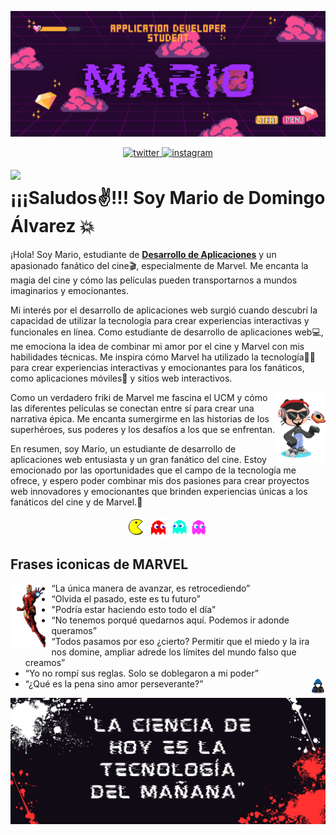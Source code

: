 <p >
    <img src="./Imgs/Logo.png" alt="Logo" borderRadius='1rem' boxShadow = '0 5px 18px rgba(0,0,0,0.3)'>
  </a>
</p>
<p align="center">
<a href="https://twitter.com/Mario_DA_" target="_blank">
<img src=https://img.shields.io/badge/twitter-%2300acee.svg?color=1DA1F2&style=for-the-badge&logo=twitter&logoColor=white alt=twitter style="margin-bottom: 5px;" />
</a>
<a href="https://instagram.com/mariio_dd" target="_blank">
<img src=https://img.shields.io/badge/instagram-%ff5851db.svg?color=C13584&style=for-the-badge&logo=instagram&logoColor=white alt=instagram style="margin-bottom: 5px;" />
</a>
</p>
<img src="./Imgs/guiño.webp" width=15% align=left /><h1>¡¡¡Saludos✌!!! Soy Mario de Domingo Álvarez 💥 </h1> 

¡Hola! Soy Mario, estudiante de [**Desarrollo de Aplicaciones**](https://www.todofp.es/que-estudiar/loe/informatica-comunicaciones/des-aplicaciones-web.html) y un apasionado fanático del cine🎬, especialmente de Marvel. Me encanta la magia del cine y cómo las películas pueden transportarnos a mundos imaginarios y emocionantes.
    
Mi interés por el desarrollo de aplicaciones web surgió cuando descubrí la capacidad de utilizar la tecnología para crear experiencias interactivas y funcionales en línea. Como estudiante de desarrollo de aplicaciones web💻, me emociona la idea de combinar mi amor por el cine y Marvel con mis habilidades técnicas. Me inspira cómo Marvel ha utilizado la tecnología👨‍💻 para crear experiencias interactivas y emocionantes para los fanáticos, como aplicaciones móviles📱 y sitios web interactivos.

<img src="./Imgs/octogato.png" width=16% align=right />

Como un verdadero friki de Marvel me fascina el UCM y cómo las diferentes películas se conectan entre sí para crear una narrativa épica. Me encanta sumergirme en las historias de los superhéroes, sus poderes y los desafíos a los que se enfrentan.

En resumen, soy Mario, un estudiante de desarrollo de aplicaciones web entusiasta y un gran fanático del cine. Estoy emocionado por las oportunidades que el campo de la tecnología me ofrece, y espero poder combinar mis dos pasiones para crear proyectos web innovadores y emocionantes que brinden experiencias únicas a los fanáticos del cine y de Marvel.👊</p>

<p align="center">
<img src="./Imgs/pacman.gif" width=5% align=center />
<img src="./Imgs/fanred.gif" width=7% align=center />
<img src="./Imgs/fanblue.gif" width=5% align=center />
<img src="./Imgs/fanpurple.gif" width=5.5% align=center />
</p>

<h2>Frases iconicas de MARVEL</h2>

<img src="./Imgs/marvel.png" width=13% align=left />

 -  “La única manera de avanzar, es retrocediendo”
 -  “Olvida el pasado, este es tu futuro”
 -  "Podría estar haciendo esto todo el día"
 -  “No tenemos porqué quedarnos aquí. Podemos ir adonde queramos”
 -  “Todos pasamos por eso ¿cierto? Permitir que el miedo y la ira nos domine, ampliar adrede los límites del mundo falso que creamos”
 -  “Yo no rompí sus reglas. Solo se doblegaron a mi poder”
 -  “¿Qué es la pena sino amor perseverante?”<img src="./Imgs/gif.gif" width=5% align=right />

<p >
    <img src="./Imgs/fin.png" alt="Logo" borderRadius='1rem' boxShadow = '0 5px 18px rgba(0,0,0,0.3)'>
  </a>
</p>
